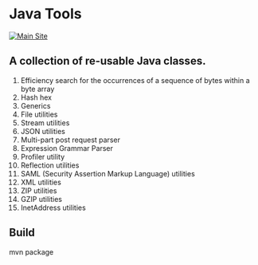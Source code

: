 # Java Tools

[![Main Site][gh-pages-shield]][gh-pages-link]

## A collection of re-usable Java classes.

1.  Efficiency search for the occurrences of a sequence of bytes within a byte array
2.  Hash hex
3.  Generics
4.  File utilities
5.  Stream utilities
6.  JSON utilities
7.  Multi-part post request parser
8.  Expression Grammar Parser
9.  Profiler utility
10. Reflection utilities
11. SAML (Security Assertion Markup Language) utilities
12. XML utilities
13. ZIP utilities
14. GZIP utilities
15. InetAddress utilities

Build
-------
mvn package

[gh-pages-shield]: https://img.shields.io/badge/main%20site-imetaxas.github.io/java-tools-ff55ff.png?style=flat
[gh-pages-link]: https://imetaxas.github.io/java-tools